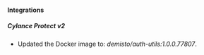 #### Integrations
##### Cylance Protect v2
- Updated the Docker image to: *demisto/auth-utils:1.0.0.77807*.
